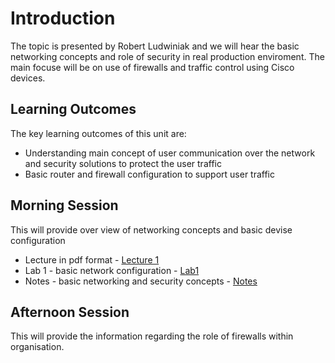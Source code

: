 # Introduction
The topic is presented by Robert Ludwiniak and we will hear the basic networking concepts and role of security in real production enviroment. The main focuse will be on use of firewalls and traffic control using Cisco devices.

## Learning Outcomes
The key learning outcomes of this unit are:
* Understanding main concept of user communication over the network and security solutions to protect the user traffic
* Basic router and firewall configuration to support user traffic

## Morning Session
This will provide over view of networking concepts and basic devise configuration

* Lecture in pdf format - [Lecture 1](Lecture1-INtro_Networking.pptx)
* Lab 1 - basic network configuration - [Lab1](Lab1.pdf)
* Notes - basic networking and security concepts - [Notes](Unit1.pdf)

## Afternoon Session
This will provide the information regarding the role of firewalls within organisation.
